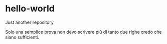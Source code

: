 # hello-world
Just another repository

Solo una semplice prova non devo scrivere più di tanto
due righe credo che siano sufficienti.
